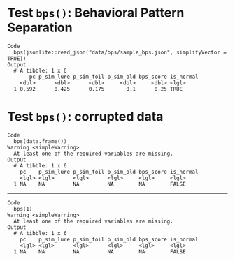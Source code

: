 # Test `bps()`: Behavioral Pattern Separation

    Code
      bps(jsonlite::read_json("data/bps/sample_bps.json", simplifyVector = TRUE))
    Output
      # A tibble: 1 x 6
           pc p_sim_lure p_sim_foil p_sim_old bps_score is_normal
        <dbl>      <dbl>      <dbl>     <dbl>     <dbl> <lgl>    
      1 0.592      0.425      0.175       0.1      0.25 TRUE     

# Test `bps()`: corrupted data

    Code
      bps(data.frame())
    Warning <simpleWarning>
      At least one of the required variables are missing.
    Output
      # A tibble: 1 x 6
        pc    p_sim_lure p_sim_foil p_sim_old bps_score is_normal
        <lgl> <lgl>      <lgl>      <lgl>     <lgl>     <lgl>    
      1 NA    NA         NA         NA        NA        FALSE    

---

    Code
      bps(1)
    Warning <simpleWarning>
      At least one of the required variables are missing.
    Output
      # A tibble: 1 x 6
        pc    p_sim_lure p_sim_foil p_sim_old bps_score is_normal
        <lgl> <lgl>      <lgl>      <lgl>     <lgl>     <lgl>    
      1 NA    NA         NA         NA        NA        FALSE    

